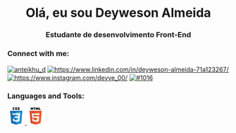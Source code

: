 <h1 align="center">Olá, eu sou Deyweson Almeida</h1>
<h3 align="center">Estudante de desenvolvimento Front-End</h3>

<h3 align="left">Connect with me:</h3>
<p align="left">
<a href="https://twitter.com/anteikhu_d" target="_blank"><img align="center" src="https://raw.githubusercontent.com/rahuldkjain/github-profile-readme-generator/master/src/images/icons/Social/twitter.svg" alt="anteikhu_d" height="30" width="40" /></a> 
<a href="https://www.linkedin.com/in/deyweson-almeida-71a123267/" target="_blank"><img align="center" src="https://raw.githubusercontent.com/rahuldkjain/github-profile-readme-generator/master/src/images/icons/Social/linked-in-alt.svg" alt="https://www.linkedin.com/in/deyweson-almeida-71a123267/" height="30" width="40" /></a>  
<a href="https://www.instagram.com/deyve_00/" target="_blank"><img align="center" src="https://raw.githubusercontent.com/rahuldkjain/github-profile-readme-generator/master/src/images/icons/Social/instagram.svg" alt="https://www.instagram.com/deyve_00/" height="30" width="40" /></a>
<a href="https://discord.gg/#1016" target="_blank"><img align="center" src="https://raw.githubusercontent.com/rahuldkjain/github-profile-readme-generator/master/src/images/icons/Social/discord.svg" alt="#1016" height="30" width="40" /></a>
</p>

<h3 align="left">Languages and Tools:</h3>
<p align="left"> <a href="https://www.w3schools.com/css/" target="_blank" rel="noreferrer"> <img src="https://raw.githubusercontent.com/devicons/devicon/master/icons/css3/css3-original-wordmark.svg" alt="css3" width="40" height="40"/> </a> <a href="https://www.w3.org/html/" target="_blank" rel="noreferrer"> <img src="https://raw.githubusercontent.com/devicons/devicon/master/icons/html5/html5-original-wordmark.svg" alt="html5" width="40" height="40"/> </a> </p>
